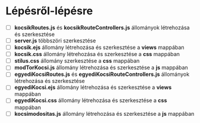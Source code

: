 # Lépésről-lépésre

-   [ ] **kocsikRoutes.js** és **kocsikRouteControllers.js** állományok létrehozása és szerkesztése
-   [ ] **server.js** többszöri szerkesztése
-   [ ] **kocsik.ejs** állomány létrehozása és szerkesztése a **views** mappában
-   [ ] **kocsik.css** állomány létrehozása és szerkesztése a **css** mappában
-   [ ] **stilus.css** állomány szerkesztése a **css** mappában
-   [ ] **modTorKocsi.js** állomány létrehozása és szerkesztése a **js** mappában
-   [ ] **egyediKocsiRoutes.js** és **egyediKocsiRouteControllers.js** állományok létrehozása és szerkesztése
-   [ ] **egyediKocsi.ejs** állomány létrehozása és szerkesztése a **views** mappában
-   [ ] **egyediKocsi.css** állomány létrehozása és szerkesztése a **css** mappában
-   [ ] **kocsimodositas.js** állomány létrehozása és szerkesztése a **js** mappában
